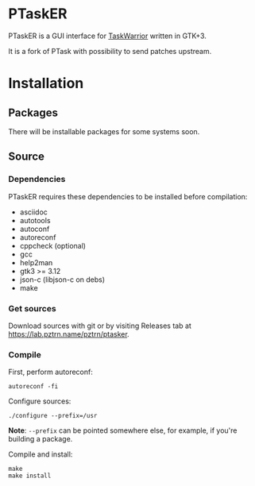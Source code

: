 # PTaskER

PTaskER is a GUI interface for [TaskWarrior](https://taskwarrior.org/)
written in GTK+3.

It is a fork of PTask with possibility to send patches upstream.

# Installation

## Packages

There will be installable packages for some systems soon.

## Source

### Dependencies

PTaskER requires these dependencies to be installed before compilation:

* asciidoc
* autotools
* autoconf
* autoreconf
* cppcheck (optional)
* gcc
* help2man
* gtk3 >= 3.12
* json-c (libjson-c on debs)
* make

### Get sources

Download sources with git or by visiting Releases tab at
https://lab.pztrn.name/pztrn/ptasker.

### Compile

First, perform autoreconf:

```
autoreconf -fi
```

Configure sources:

```
./configure --prefix=/usr
```

**Note**: ``--prefix`` can be pointed somewhere else, for example, if you're
building a package.

Compile and install:

```
make
make install
```